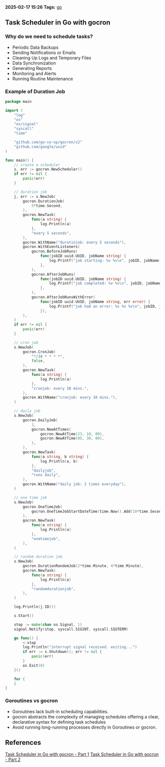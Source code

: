 **2025-02-17 15:26**
**Tags:** [go](../3%20-%20indexes/go.md)

## Task Scheduler in Go with gocron
### Why do we need to schedule tasks?
- Periodic Data Backups
- Sending Notifications or Emails
- Cleaning Up Logs and Temporary Files
- Data Synchronization
- Generating Reports
- Monitoring and Alerts
- Running Routine Maintenance

### Example of Duration Job

```go
package main

import (
	"log"
	"os"
	"os/signal"
	"syscall"
	"time"

	"github.com/go-co-op/gocron/v2"
	"github.com/google/uuid"
)

func main() {
	// create a scheduler
	s, err := gocron.NewScheduler()
	if err != nil {
		panic(err)
	}

	// duration job
	j, err := s.NewJob(
		gocron.DurationJob(
			5*time.Second,
		),
		gocron.NewTask(
			func(a string) {
				log.Println(a)
			},
			"every 5 seconds",
		),
		gocron.WithName("duratinjob: every 5 seconds"),
		gocron.WithEventListeners(
			gocron.BeforeJobRuns(
				func(jobID uuid.UUID, jobName string) {
					log.Printf("job starting: %v %v\n", jobID, jobName)
				},
			),
			gocron.AfterJobRuns(
				func(jobID uuid.UUID, jobName string) {
					log.Printf("job completed: %v %v\n", jobID, jobName)
				},
			),
			gocron.AfterJobRunsWithError(
				func(jobID uuid.UUID, jobName string, err error) {
					log.Printf("job had an error: %v %v %v\n", jobID, jobName, err.Error())
				}),
		),
	)
	if err != nil {
		panic(err)
	}

	// cron job
	s.NewJob(
		gocron.CronJob(
			"*/10 * * * *",
			false,
		),
		gocron.NewTask(
			func(a string) {
				log.Println(a)
			},
			"cronjob: every 10 mins.",
		),
		gocron.WithName("cronjob: every 10 mins."),
	)

	// daily job
	s.NewJob(
		gocron.DailyJob(
			1,
			gocron.NewAtTimes(
				gocron.NewAtTime(23, 10, 00),
				gocron.NewAtTime(05, 30, 00),
			),
		),
		gocron.NewTask(
			func(a string, b string) {
				log.Println(a, b)
			},
			"dailyjob",
			"runs daily",
		),
		gocron.WithName("daily job: 2 times everyday"),
	)

	// one time job
	s.NewJob(
		gocron.OneTimeJob(
			gocron.OneTimeJobStartDateTime(time.Now().Add(10*time.Second)),
		),
		gocron.NewTask(
			func(a string) {
				log.Println(a)
			},
			"onetimejob",
		),
	)

	// random duration job
	s.NewJob(
		gocron.DurationRandomJob(2*time.Minute, 4*time.Minute),
		gocron.NewTask(
			func(a string) {
				log.Println(a)
			},
			"randomdurationjob",
		),
	)

	log.Println(j.ID())

	s.Start()

	stop := make(chan os.Signal, 1)
	signal.Notify(stop, syscall.SIGINT, syscall.SIGTERM)

	go func() {
		<-stop
		log.Println("interrupt signal received. exiting...")
		if err := s.Shutdown(); err != nil {
			panic(err)
		}
		os.Exit(0)
	}()

	for {
	}
}
```

### Goroutines vs gocron
- Goroutines lack built-in scheduling capabilities.
- gocron abstracts the complexity of managing schedules offering a clear, declarative syntax for defining task schedules
- Avoid running long-running processes directly in Goroutines or gocron.

## References
[Task Scheduler in Go with gocron - Part 1](https://www.youtube.com/watch?v=WNALGb5YZ6A)
[Task Scheduler in Go with gocron - Part 2](https://www.youtube.com/watch?v=UfmzataUVYc)